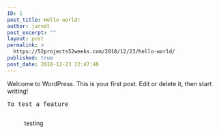 ```yaml
---
ID: 1
post_title: Hello world!
author: jarndt
post_excerpt: ""
layout: post
permalink: >
  https://52projects52weeks.com/2018/12/23/hello-world/
published: true
post_date: 2018-12-23 22:47:48
---
```

<!-- wp:paragraph -->

Welcome to WordPress. This is your first post. Edit or delete it, then start writing!

<!-- /wp:paragraph -->

<!-- wp:verse -->

<pre class="wp-block-verse">To test a feature</pre>

<!-- /wp:verse -->

<!-- wp:image {"id":37} --><figure class="wp-block-image">

<img src="https://52projects52weeks.com/wp-content/uploads/2019/01/6408-1024x576.jpg" alt="" class="wp-image-37" /><figcaption>testing</figcaption></figure> <!-- /wp:image -->